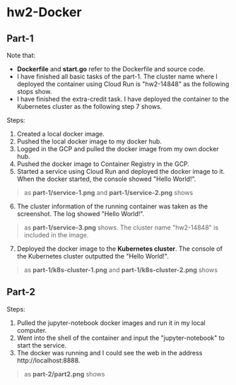 # hw2-Docker

## Part-1
Note that:
- **Dockerfile** and **start.go** refer to the Dockerfile and source code.  
- I have finished all basic tasks of the part-1. The cluster name where I deployed the container using Cloud Run is "hw2-14848" as the following stops show.
- I have finished the extra-credit task. I have deployed the container to the Kubernetes cluster as the following step 7 shows.  

Steps:  
1. Created a local docker image.  
2. Pushed the local docker image to my docker hub.  
3. Logged in the GCP and pulled the docker image from my own docker hub.  
4. Pushed the docker image to Container Registry in the GCP.  
5. Started a service using Cloud Run and deployed the docker image to it. When the docker started, the console showed "Hello World!".  
> as **part-1/service-1.png** and **part-1/service-2.png** shows
6. The cluster information of the running container was taken as the screenshot. The log showed "Hello World!".  
> as **part-1/service-3.png** shows. The cluster name "hw2-14848" is included in the image.  
7. Deployed the docker image to the **Kubernetes cluster**. The console of the Kubernetes cluster outputted the "Hello World!".  
> as **part-1/k8s-cluster-1.png** and **part-1/k8s-cluster-2.png** shows  


## Part-2
Steps:  
1. Pulled the jupyter-notebook docker images and run it in my local computer.  
2. Went into the shell of the container and input the "jupyter-notebook" to start the service.  
3. The docker was running and I could see the web in the address http://localhost:8888.  
> as **part-2/part2.png** shows
